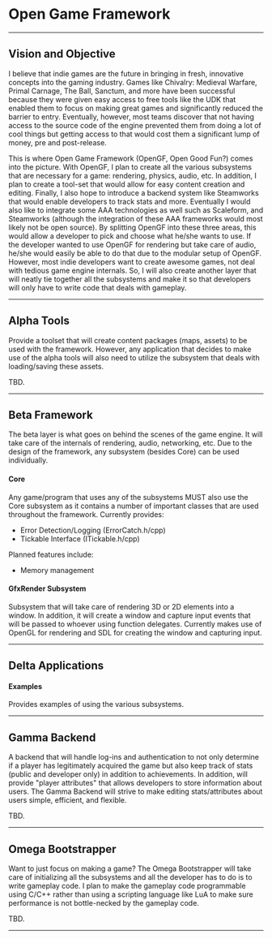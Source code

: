 Open Game Framework
===================================
- - -

Vision and Objective
--------------------------
I believe that indie games are the future in bringing in fresh, innovative concepts into the gaming industry. Games like Chivalry: Medieval Warfare, Primal Carnage, The Ball, Sanctum, and more have been successful because they were given easy access to free tools like the UDK that enabled them to focus on making great games and significantly reduced the barrier to entry. Eventually, however, most teams discover that not having access to the source code of the engine prevented them from doing a lot of cool things but getting access to that would cost them a significant lump of money, pre and post-release.

This is where Open Game Framework (OpenGF, Open Good Fun?) comes into the picture. With OpenGF, I plan to create all the various subsystems that are necessary for a game: rendering, physics, audio, etc. In addition, I plan to create a tool-set that would allow for easy content creation and editing. Finally, I also hope to introduce a backend system like Steamworks that would enable developers to track stats and more. Eventually I would also like to integrate some AAA technologies as well such as Scaleform, and Steamworks (although the integration of these AAA frameworks would most likely not be open source). By splitting OpenGF into these three areas, this would allow a developer to pick and choose what he/she wants to use. If the developer wanted to use OpenGF for rendering but take care of audio, he/she would easily be able to do that due to the modular setup of OpenGF. However, most indie developers want to create awesome games, not deal with tedious game engine internals. So, I will also create another layer that will neatly tie together all the subsystems and make it so that developers will only have to write code that deals with gameplay.

- - -

Alpha Tools
--------------------------
Provide a toolset that will create content packages (maps, assets) to be used with the framework. However, any application that decides to make use of the alpha tools will also need to utilize the subsystem that deals with loading/saving these assets. 

TBD.

- - -

Beta Framework
--------------------------

The beta layer is what goes on behind the scenes of the game engine. It will take care of the internals of rendering, audio, networking, etc. Due to the design of the framework, any subsystem (besides Core) can be used individually. 	

#### Core

Any game/program that uses any of the subsystems MUST also use the Core subsystem as it contains a number of important classes that are used throughout the framework. Currently provides:

* Error Detection/Logging (ErrorCatch.h/cpp)
* Tickable Interface (ITickable.h/cpp)

Planned features include:

* Memory management

#### GfxRender Subsystem

Subsystem that will take care of rendering 3D or 2D elements into a window. In addition, it will create a window and capture input events that will be passed to whoever using function delegates. Currently makes use of OpenGL for rendering and SDL for creating the window and capturing input.

- - -

Delta Applications
--------------------------
#### Examples

Provides examples of using the various subsystems.

- - -

Gamma Backend
--------------------------

A backend that will handle log-ins and authentication to not only determine if a player has legitimately acquired the game but also keep track of stats (public and developer only) in addition to achievements. In addition, will provide "player attributes" that allows developers to store information about users. The Gamma Backend will strive to make editing stats/attributes about users simple, efficient, and flexible.

TBD. 
- - -

Omega Bootstrapper
--------------------------

Want to just focus on making a game? The Omega Bootstrapper will take care of initializing all the subsystems and all the developer has to do is to write gameplay code. I plan to make the gameplay code programmable using C/C++ rather than using a scripting language like LuA to make sure performance is not bottle-necked by the gameplay code.

TBD.
- - -